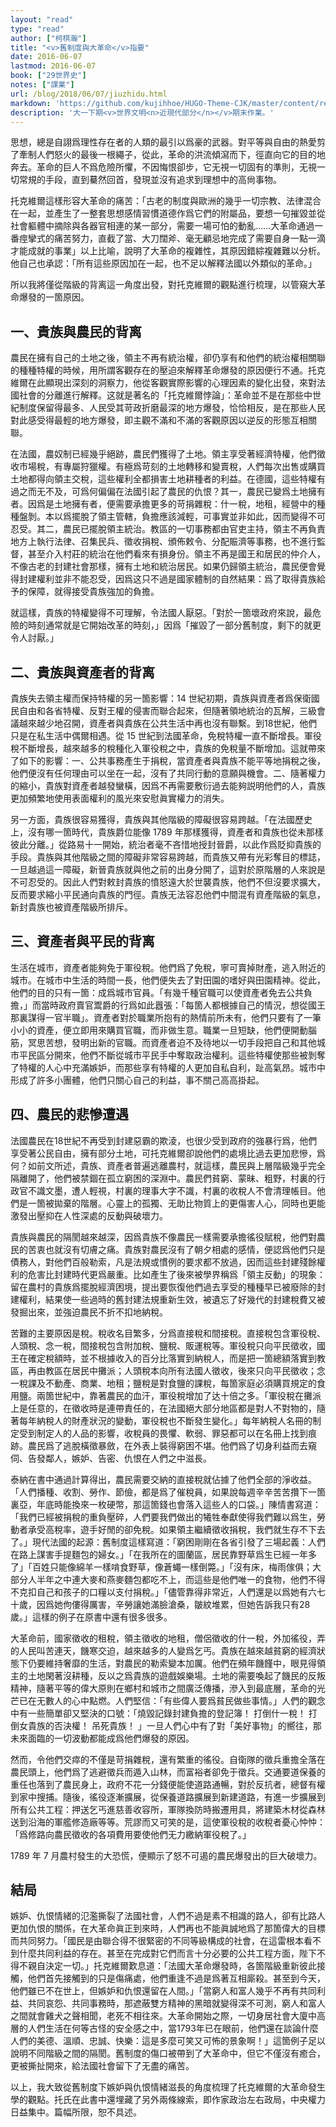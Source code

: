 ```yaml
---
layout: "read"
type: "read"
author: ["柯棋瀚"]
title: "<v>舊制度與大革命</v>指要"
date: 2016-06-07
lastmod: 2016-06-07
book: ["29世界史"]
notes: ["課業"]
url: /blog/2018/06/07/jiuzhidu.html
markdown: 'https://github.com/kujihhoe/HUGO-Theme-CJK/master/content/read/29-世界史/22-舊制度.md'
description: '大一下期<v>世界文明<n>近現代部分</n></v>期末作業。'
---
```


 思想，總是自詡爲理性存在者的人類的最引以爲豪的武器。對平等與自由的熱愛剪了牽制人們怒火的最後一根繩子，從此，革命的洪流傾瀉而下，徑直向它的目的地奔去。革命的巨人不爲危險所懼，不因悔恨卻步，它无視一切固有的準則，无視一切常規的手段，直到驀然回首，發現並沒有追求到理想中的高尙事物。

托克維爾這樣形容大革命的痛苦：「古老的制度與歐洲的幾乎一切宗教、法律混合在一起，並產生了一整套思想感情習慣道德作爲它們的附屬品，要想一句摧毀並從社會軀體中摘除與各器官相連的某一部分，需要一場可怕的動亂……大革命通過一番痙攣式的痛苦努力，直截了當、大刀闊斧、毫无顧忌地完成了需要自身一點一滴才能成就的事業」以上比喻，說明了大革命的複雜性，其原因錯綜複雜難以分析。他自己也承認：「所有這些原因加在一起，也不足以解釋法國以外類似的革命。」

所以我將僅從階級的背离這一角度出發，對托克維爾的觀點進行梳理，以管窺大革命爆發的一箇原因。

## 一、貴族與農民的背离

農民在擁有自己的土地之後，領主不再有統治權，卻仍享有和他們的統治權相關聯的種種特權的時候，用所謂客觀存在的壓迫來解釋革命爆發的原因便行不通。托克維爾在此顯現出深刻的洞察力，他從客觀實際影響的心理因素的變化出發，來對法國社會的分離進行解釋。这就是著名的「托克維爾悖論」：革命並不是在那些中世紀制度保留得最多、人民受其苛政折磨最深的地方爆發，恰恰相反，是在那些人民對此感受得最輕的地方爆發，即主觀不滿和不滿的客觀原因以逆反的形態互相關聯。

在法國，農奴制已經幾乎絕跡，農民們獲得了土地。領主享受著經濟特權，他們徵收市場稅，有專屬狩獵權。有極爲苛刻的土地轉移和變賣稅，人們每次出售或購買土地都得向領主交稅，這些權利全都損害土地耕種者的利益。在德國，這些特權有過之而无不及，可爲何偏偏在法國引起了農民的仇恨？其一，農民已變爲土地擁有者。因爲是土地擁有者，便需要承擔更多的苛捐雜稅：什一稅，地租，經營中的種種盤剝。本以爲擺脫了領主管轄，負擔應該減輕，可事實並非如此，因而變得不可忍受。其二，農民已擺脫領主統治。教區的一切事務都由官吏主持，領主不再負責地方上執行法律、召集民兵、徵收捐稅、頒佈敕令、分配賑濟等事務，也不進行監督，甚至介入村莊的統治在他們看來有損身份。領主不再是國王和居民的仲介人，不像古老的封建社會那樣，擁有土地和統治居民。如果仍歸領主統治，農民便會覺得封建權利並非不能忍受，因爲这只不過是國家體制的自然結果：爲了取得貴族給予的保障，就得接受貴族強加的負擔。

就這樣，貴族的特權變得不可理解，令法國人厭惡。「對於一箇壞政府來說，最危險的時刻通常就是它開始改革的時刻，」因爲「摧毀了一部分舊制度，剩下的就更令人討厭。」

## 二、貴族與資產者的背离

貴族失去領主權而保持特權的另一箇影響：14 世紀初期，貴族與資產者爲保衛國民自由和各省特權、反對王權的侵害而聯合起來，但隨著領地統治的瓦解，三級會議越來越少地召開，資產者與貴族在公共生活中再也沒有聯繫。到18世紀，他們只是在私生活中偶爾相遇。從 15 世紀到法國革命，免稅特權一直不斷增長。軍役稅不斷增長，越來越多的稅種化入軍役稅之中，貴族的免稅量不斷增加。這就帶來了如下的影響：一、公共事務產生于捐稅，當資產者與貴族不能平等地捐稅之後，他們便沒有任何理由可以坐在一起，沒有了共同行動的意願與機會。二、隨著權力的縮小，貴族對資產者越發蠻橫，因爲不再需要敷衍過去能夠説明他們的人，貴族更加頻繁地使用表面權利的風光來安慰眞實權力的消失。

另一方面，貴族很容易獲得，貴族與其他階級的障礙很容易跨越。「在法國歷史上，沒有哪一箇時代，貴族爵位能像 1789 年那樣獲得，資產者和貴族也從未那樣彼此分離。」從路易十一開始，統治者毫不吝惜地授封晉爵，以此作爲貶抑貴族的手段。貴族與其他階級之間的障礙非常容易跨越，而貴族又帶有光彩奪目的標誌，一旦越過這一障礙，新晉貴族就與他之前的出身分開了，這對於原階層的人來說是不可忍受的。因此人們對敕封貴族的憤怒遠大於世襲貴族，他們不但沒要求擴大，反而要求縮小平民通向貴族的門徑。貴族无法容忍他們中間混有資產階級的氣息，新封貴族也被資產階級所排斥。

## 三、資產者與平民的背离

生活在城市，資產者能夠免于軍役稅。他們爲了免稅，寧可賣掉財產，逃入附近的城市。在城市中生活的時間一長，他們便失去了對田園的嗜好與田園精神。從此，他們的目的只有一箇：成爲城市官員。「有幾千種官職可以使資產者免去公共負擔，」而當時政府賣官鬻爵的行爲如此囂張：「每箇人都根據自己的情況，想從國王那裏謀得一官半職」。資產者對於職業所抱有的熱情前所未有，他們只要有了一筆小小的資產，便立即用來購買官職，而非做生意。職業一旦短缺，他們便開動腦筋，冥思苦想，發明出新的官職。而資產者迫不及待地以一切手段把自己和其他城市平民區分開來，他們不斷從城市平民手中奪取政治權利。這些特權使那些被剝奪了特權的人心中充滿嫉妒，而那些享有特權的人更加自私自利，趾高氣昂。城市中形成了許多小團體，他們只關心自己的利益，事不關己高高掛起。

## 四、農民的悲慘遭遇

法國農民在18世紀不再受到封建惡霸的欺淩，也很少受到政府的強暴行爲，他們享受著公民自由，擁有部分土地，可托克維爾卻說他們的處境比過去更加悲慘，爲何？如前文所述，貴族、資產者普遍逃離農村，就這樣，農民與上層階級幾乎完全隔離開了，他們被禁錮在孤立窮困的深淵中。農民們貧窮、蒙昧、粗野，村裏的行政官不識文墨，遭人輕視，村裏的理事大字不識，村裏的收稅人不會清理帳目。他們是一箇被拋棄的階層。心靈上的孤獨、无助比物質上的更傷害人心，同時也更能激發出壓抑在人性深處的反動與破壞力。

貴族與農民的隔閡越來越深，因爲貴族不像農民一樣需要承擔徭役賦稅，他們對農民的苦衷也就沒有切膚之痛。貴族對農民沒有了朝夕相處的感情，便認爲他們只是債務人，對他們百般勒索，凡是法規或慣例的要求都不放過，因而這些封建殘餘權利的危害比封建時代更爲嚴重。比如產生了後來被學界稱爲「領主反動」的現象：留在農村的貴族爲擺脫經濟困境，提出要恢復他們過去享受的種種早已被廢除的封建權利，結果使一些過時的舊封建法規重新生效，被遺忘了好幾代的封建稅費又被發掘出來，並強迫農民不折不扣地納稅。

苦難的主要原因是稅。稅收名目繁多，分爲直接稅和間接稅。直接稅包含軍役稅、人頭稅、念一稅，間接稅包含附加稅、鹽稅、販運稅等。軍役稅只向平民徵收，國王在確定稅額時，並不根據收入的百分比落實到納稅人，而是把一箇總額落實到教區，再由教區在居民中攤派；人頭稅本向所有法國人徵收，後來只向平民徵收；念一稅課及不動產、商業、地租；鹽稅是對食鹽的課稅，每箇家庭必須購買規定的食用鹽。兩箇世紀中，靠著農民的血汗，軍役稅增加了达十倍之多。「軍役稅在攤派上是任意的，在徵收時是連帶責任的，在法國絕大部分地區都是對人不對物的，隨著每年納稅人的財產狀況的變動，軍役稅也不斷發生變化。」每年納稅人名冊的制定受到制定人的人品的影響，收稅員的畏懼、軟弱、罪惡都可以在名冊上找到痕跡。農民爲了逃脫橫徵暴斂，在外表上裝得窮困不堪。他們爲了切身利益而去窺伺、告發鄰人，嫉妒、告密、仇恨在人們之中滋長。

泰納在書中通過計算得出，農民需要交納的直接稅就佔據了他們全部的淨收益。「人們播種、收割、勞作、節儉，都是爲了催稅員，如果說每週辛辛苦苦攢下一箇裏亞，年底時能換來一枚硬幣，那這箇錢也會落入這些人的口袋。」陳情書寫道：「我們已經被捐稅的重負壓碎，人們要我們做出的犧牲奉獻使得我們難以爲生，勞動者承受高稅率，遊手好閒的卻免稅。如果領主繼續徵收捐稅，我們就生存不下去了。」<v>現代法國的起源：舊制度</v>這樣寫道：「窮困剛剛在各省引發了三場起義：人們在路上謀害手提麵包的婦女。」「在我所在的圖蘭區，居民靠野草爲生已經一年多了」「百姓只能像綿羊一樣啃食野草，像蒼蠅一樣倒斃。」「沒有床，梅雨傢俱；大部分人半年之中連大麥和燕麥麵包都吃不上，而這些是他們唯一的食物，他們不得不克扣自己和孩子的口糧以支付捐稅。」「儘管靠得非常近，人們還是以爲她有六七十歲，因爲她佝僂得厲害，辛勞讓她滿臉滄桑，皺紋堆累，但她告訴我只有28歲。」這樣的例子在原書中還有很多很多。

大革命前，國家徵收的租稅，領主徵收的地租，僧侶徵收的什一稅，外加徭役，弄的人民叫苦連天，饑寒交迫，越來越多的人變爲乞丐。貴族在越來越貧窮的經濟狀態下仍要維持奢靡的生活，對農民的勒索變本加厲。他們在頻年饑饉中，眼見得領主的土地閑著沒耕種，反以之爲貴族的遊戲娛樂場。土地的需要喚起了饑民的反叛精神，隨著平等的偉大原則在鄉村和城市之間廣泛傳播，滲入到最底層，革命的光芒已在无數人的心中點燃。人們堅信：「有些偉人要爲貧民做些事情。」人們的觀念中有一些簡單卻又堅決的口號：「燒毀記錄封建負擔的登記簿！ 打倒什一稅！ 打倒女貴族的否決權！ 吊死貴族！ 」一旦人們心中有了對「美好事物」的嚮往，那未來面臨的一切波動都能成爲他們爆發的原因。

然而，令他們交瘁的不僅是苛捐雜稅，還有繁重的徭役。自衛隊的徵兵重擔全落在農民頭上，他們爲了逃避徵兵而遁入山林，而富裕者卻免于徵兵。交通要道保養的重任也落到了農民身上，政府不花一分錢便能使道路通暢，對於反抗者，總督有權到家中搜捕。隨後，徭役逐漸擴展，從保養道路擴展到新建道路，有進一步擴展到所有公共工程：押送乞丐進慈善收容所，軍隊換防時搬遷用具，將建築木材從森林送到沿海的軍艦修造廠等等。荒謬而又可笑的是，這使軍役稅的收稅者憂心忡忡：「爲修路向農民徵收的各項費用要使他們无力繳納軍役稅了。」

1789 年 7 月農村發生的大恐慌，便顯示了怒不可遏的農民爆發出的巨大破壞力。

## 結局

嫉妒、仇恨情緒的氾濫撕裂了法國社會，人們不過是素不相識的路人，卻有比路人更加仇恨的關係，在大革命眞正到來時，人們再也不能眞誠地爲了那箇偉大的目標而共同努力。「國民是由聯合得不很緊密的不同等級構成的社會，在這雷根本看不到什麼共同利益的存在。甚至在完成對它們而言十分必要的公共工程方面，陛下不得不親自決定一切。」托克維爾歎息道：「法國大革命爆發時，各箇階級重新彼此接觸，他們首先接觸到的只是傷痛處，他們重逢不過是爲著互相廝殺。甚至到今天，他們雖已不在世上，但嫉妒和仇恨還留在人間。」「當窮人和富人幾乎不再有共同利益、共同哀怨、共同事務時，那遮蔽雙方精神的黑暗就變得深不可測，窮人和富人之間就會雞犬之聲相聞，老死不相往來。大革命開始之際，一切身居社會大廈中高層的人們生活在何等古怪的安全感之中，當1793年已在眼前，他們還在談論什麼人們的美德、溫順、忠誠、快樂：這是多麼可笑又可怖的景象啊！」這箇例子足以說明不同階級之間的隔閡。舊制度的傷口被帶到了大革命中，但它不僅沒有癒合，更被撕扯開來，給法國社會留下了无盡的痛苦。

以上，我大致從舊制度下嫉妒與仇恨情緒滋長的角度梳理了托克維爾的大革命發生學的觀點。托氏在此書中還埋藏了另外兩條線索，即作家政治左右政局，中央權力日益集中。篇幅所限，恕不具述。
